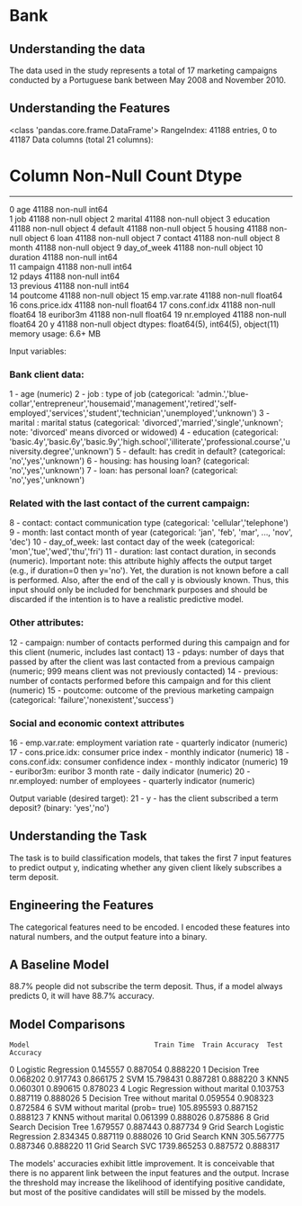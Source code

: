# Bank
## Understanding the data
The data used in the study represents a total of 17 marketing campaigns conducted by a Portuguese bank between May 2008 and November 2010. 

## Understanding the Features
<class 'pandas.core.frame.DataFrame'>
RangeIndex: 41188 entries, 0 to 41187
Data columns (total 21 columns):
 #   Column          Non-Null Count  Dtype  
---  ------          --------------  -----  
 0   age             41188 non-null  int64  
 1   job             41188 non-null  object 
 2   marital         41188 non-null  object 
 3   education       41188 non-null  object 
 4   default         41188 non-null  object 
 5   housing         41188 non-null  object 
 6   loan            41188 non-null  object 
 7   contact         41188 non-null  object 
 8   month           41188 non-null  object 
 9   day_of_week     41188 non-null  object 
 10  duration        41188 non-null  int64  
 11  campaign        41188 non-null  int64  
 12  pdays           41188 non-null  int64  
 13  previous        41188 non-null  int64  
 14  poutcome        41188 non-null  object 
 15  emp.var.rate    41188 non-null  float64
 16  cons.price.idx  41188 non-null  float64
 17  cons.conf.idx   41188 non-null  float64
 18  euribor3m       41188 non-null  float64
 19  nr.employed     41188 non-null  float64
 20  y               41188 non-null  object 
dtypes: float64(5), int64(5), object(11)
memory usage: 6.6+ MB

Input variables:
### Bank client data:
1 - age (numeric)
2 - job : type of job (categorical: 'admin.','blue-collar','entrepreneur','housemaid','management','retired','self-employed','services','student','technician','unemployed','unknown')
3 - marital : marital status (categorical: 'divorced','married','single','unknown'; note: 'divorced' means divorced or widowed)
4 - education (categorical: 'basic.4y','basic.6y','basic.9y','high.school','illiterate','professional.course','university.degree','unknown')
5 - default: has credit in default? (categorical: 'no','yes','unknown')
6 - housing: has housing loan? (categorical: 'no','yes','unknown')
7 - loan: has personal loan? (categorical: 'no','yes','unknown')
### Related with the last contact of the current campaign:
8 - contact: contact communication type (categorical: 'cellular','telephone')
9 - month: last contact month of year (categorical: 'jan', 'feb', 'mar', ..., 'nov', 'dec')
10 - day_of_week: last contact day of the week (categorical: 'mon','tue','wed','thu','fri')
11 - duration: last contact duration, in seconds (numeric). Important note: this attribute highly affects the output target (e.g., if duration=0 then y='no'). Yet, the duration is not known before a call is performed. Also, after the end of the call y is obviously known. Thus, this input should only be included for benchmark purposes and should be discarded if the intention is to have a realistic predictive model.
### Other attributes:
12 - campaign: number of contacts performed during this campaign and for this client (numeric, includes last contact)
13 - pdays: number of days that passed by after the client was last contacted from a previous campaign (numeric; 999 means client was not previously contacted)
14 - previous: number of contacts performed before this campaign and for this client (numeric)
15 - poutcome: outcome of the previous marketing campaign (categorical: 'failure','nonexistent','success')
### Social and economic context attributes
16 - emp.var.rate: employment variation rate - quarterly indicator (numeric)
17 - cons.price.idx: consumer price index - monthly indicator (numeric)
18 - cons.conf.idx: consumer confidence index - monthly indicator (numeric)
19 - euribor3m: euribor 3 month rate - daily indicator (numeric)
20 - nr.employed: number of employees - quarterly indicator (numeric)

Output variable (desired target):
21 - y - has the client subscribed a term deposit? (binary: 'yes','no')


## Understanding the Task
The task is to build classification models, that takes the first 7 input features to predict output y, indicating whether any given client likely subscribes a term deposit.

## Engineering the Features
The categorical features need to be encoded. I encoded these features into natural numbers, and the output feature into a binary. 

## A Baseline Model
88.7% people did not subscribe the term deposit. Thus, if a model always predicts 0, it will have 88.7% accuracy. 

## Model Comparisons
	Model	                            Train Time	Train Accuracy	Test Accuracy
0	Logistic Regression	                0.145557	0.887054	    0.888220
1	Decision Tree	                    0.068202	0.917743	    0.866175
2	SVM	                                15.798431	0.887281	    0.888220
3	KNN5	                            0.060301	0.890615	    0.878023
4	Logic Regression without marital	0.103753	0.887119	    0.888026
5	Decision Tree without marital	    0.059554	0.908323	    0.872584
6	SVM without marital (prob= true)	105.895593	0.887152	    0.888123
7	KNN5 without marital	            0.061399	0.888026	    0.875886
8	Grid Search Decision Tree	        1.679557	0.887443	    0.887734
9	Grid Search Logistic Regression	    2.834345	0.887119	    0.888026
10	Grid Search KNN	                    305.567775	0.887346	    0.888220
11	Grid Search SVC	                    1739.865253	0.887572	    0.888317

The models' accuracies exhibit little improvement. It is conceivable that there is no apparent link between the input features and the output. Incrase the threshold may increase the likelihood of identifying positive candidate, but most of the positive candidates will still be missed by the models. 
